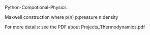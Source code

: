 Python-Compotional-Physics

Maxwell construction where p(n)
p:pressure n:density

For more details: see the PDF
about Projects_Thermodynamics.pdf


